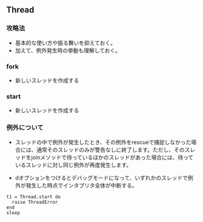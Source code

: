 ## Thread

### 攻略法
- 基本的な使い方や振る舞いを抑えておく。
- 加えて、例外発生時の挙動も理解しておく。

### fork
- 新しいスレッドを作成する

### start
- 新しいスレッドを作成する

### 例外について
- スレッドの中で例外が発生したとき、その例外をrescueで捕捉しなかった場合には、通常そのスレッドのみが警告なしに終了します。ただし、そのスレッドをjoinメソッドで待っているほかのスレッドがあった場合には、待っているスレッドに対し同じ例外が再度発生します。

- dオプションをつけるとデバッグモードになって、いずれかのスレッドで例外が発生した時点でインタプリタ全体が中断する。
```
t1 = Thread.start do
  raise ThreadError
end
sleep
```
